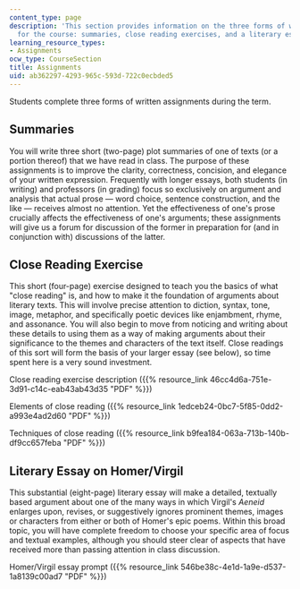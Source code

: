 ```yaml
---
content_type: page
description: 'This section provides information on the three forms of written assignments
  for the course: summaries, close reading exercises, and a literary essay.'
learning_resource_types:
- Assignments
ocw_type: CourseSection
title: Assignments
uid: ab362297-4293-965c-593d-722c0ecbded5
---
```


Students complete three forms of written assignments during the term.

Summaries
---------

You will write three short (two-page) plot summaries of one of texts (or a portion thereof) that we have read in class. The purpose of these assignments is to improve the clarity, correctness, concision, and elegance of your written expression. Frequently with longer essays, both students (in writing) and professors (in grading) focus so exclusively on argument and analysis that actual prose — word choice, sentence construction, and the like — receives almost no attention. Yet the effectiveness of one's prose crucially affects the effectiveness of one's arguments; these assignments will give us a forum for discussion of the former in preparation for (and in conjunction with) discussions of the latter.

Close Reading Exercise
----------------------

This short (four-page) exercise designed to teach you the basics of what "close reading" is, and how to make it the foundation of arguments about literary texts. This will involve precise attention to diction, syntax, tone, image, metaphor, and specifically poetic devices like enjambment, rhyme, and assonance. You will also begin to move from noticing and writing about these details to using them as a way of making arguments about their significance to the themes and characters of the text itself. Close readings of this sort will form the basis of your larger essay (see below), so time spent here is a very sound investment.

Close reading exercise description ({{% resource_link 46cc4d6a-751e-3d91-c14c-eab43ab43d35 "PDF" %}})

Elements of close reading ({{% resource_link 1edceb24-0bc7-5f85-0dd2-a993e4ad2d60 "PDF" %}})

Techniques of close reading ({{% resource_link b9fea184-063a-713b-140b-df9cc657feba "PDF" %}})

Literary Essay on Homer/Virgil
------------------------------

This substantial (eight-page) literary essay will make a detailed, textually based argument about one of the many ways in which Virgil's _Aeneid_ enlarges upon, revises, or suggestively ignores prominent themes, images or characters from either or both of Homer's epic poems. Within this broad topic, you will have complete freedom to choose your specific area of focus and textual examples, although you should steer clear of aspects that have received more than passing attention in class discussion.

Homer/Virgil essay prompt ({{% resource_link 546be38c-4e1d-1a9e-d537-1a8139c00ad7 "PDF" %}})